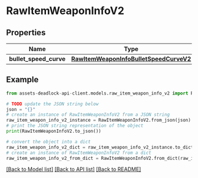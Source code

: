 # RawItemWeaponInfoV2


## Properties

Name | Type | Description | Notes
------------ | ------------- | ------------- | -------------
**bullet_speed_curve** | [**RawItemWeaponInfoBulletSpeedCurveV2**](RawItemWeaponInfoBulletSpeedCurveV2.md) |  | [optional] 

## Example

```python
from assets-deadlock-api-client.models.raw_item_weapon_info_v2 import RawItemWeaponInfoV2

# TODO update the JSON string below
json = "{}"
# create an instance of RawItemWeaponInfoV2 from a JSON string
raw_item_weapon_info_v2_instance = RawItemWeaponInfoV2.from_json(json)
# print the JSON string representation of the object
print(RawItemWeaponInfoV2.to_json())

# convert the object into a dict
raw_item_weapon_info_v2_dict = raw_item_weapon_info_v2_instance.to_dict()
# create an instance of RawItemWeaponInfoV2 from a dict
raw_item_weapon_info_v2_from_dict = RawItemWeaponInfoV2.from_dict(raw_item_weapon_info_v2_dict)
```
[[Back to Model list]](../README.md#documentation-for-models) [[Back to API list]](../README.md#documentation-for-api-endpoints) [[Back to README]](../README.md)


